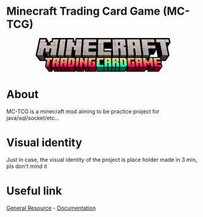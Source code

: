 # Minecraft Trading Card Game (MC-TCG)
<p align="center">
    <img src="/generalRessource/LogoAndTitle/Title.png" width="70%">
</p>

# About
MC-TCG is a minecraft mod aiming to be practice project for java/sql/socket/etc...

# Visual identity
Just in case, the visual identity of the project is place holder made in 3 min, pls don't mind it


# Useful link
[General Resource](https://github.com/MC-TCG/.github/tree/main/generalRessource) - [Documentation](/Documentation/README.md)
